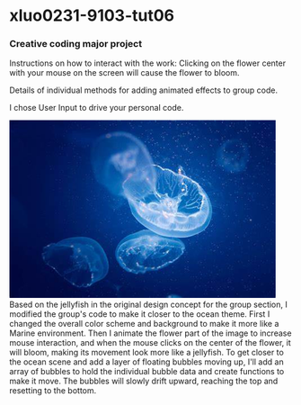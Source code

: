 # xluo0231-9103-tut06
### Creative coding major project
Instructions on how to interact with the work: Clicking on the flower center with your mouse on the screen will cause the flower to bloom.

Details of individual methods for adding animated effects to group code.

I chose User Input to drive your personal code.

![An image of jellyfish](OIP.jfif)
Based on the jellyfish in the original design concept for the group section, I modified the group's code to make it closer to the ocean theme. First I changed the overall color scheme and background to make it more like a Marine environment. Then I animate the flower part of the image to increase mouse interaction, and when the mouse clicks on the center of the flower, it will bloom, making its movement look more like a jellyfish. To get closer to the ocean scene and add a layer of floating bubbles moving up, I'll add an array of bubbles to hold the individual bubble data and create functions to make it move. The bubbles will slowly drift upward, reaching the top and resetting to the bottom.